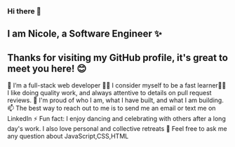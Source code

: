   ### Hi there 👋

 ## I am Nicole, a  Software Engineer ✨


 ## Thanks for visiting my GitHub profile, it's great to meet you here! 😊

 🌱 I’m a full-stack web developer 🧑‍💻 I consider myself to be a fast learner🕵️‍♀️ I like doing quality work, and always attentive to details on pull request reviews. 🧸 I'm proud of who I am, what I have built, and what I am building. 📫 The best way to reach out to me is to send me an email or text me on LinkedIn ⚡ Fun fact: I enjoy dancing and celebrating with others after a long day's work. I also love personal and collective retreats 💬 Feel free to ask me any question about JavaScript,CSS,HTML
